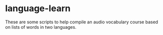 # language-learn

These are some scripts to help compile an audio vocabulary course based on lists of words in two languages. 
